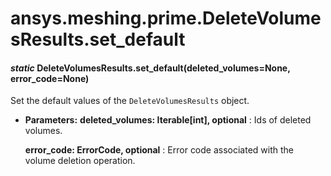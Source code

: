 <a id="ansys-meshing-prime-deletevolumesresults-set-default"></a>

# ansys.meshing.prime.DeleteVolumesResults.set_default

<a id="ansys.meshing.prime.DeleteVolumesResults.set_default"></a>

#### *static* DeleteVolumesResults.set_default(deleted_volumes=None, error_code=None)

Set the default values of the `DeleteVolumesResults` object.

* **Parameters:**
  **deleted_volumes: Iterable[int], optional**
  : Ids of deleted volumes.

  **error_code: ErrorCode, optional**
  : Error code associated with the volume deletion operation.

<!-- !! processed by numpydoc !! -->
